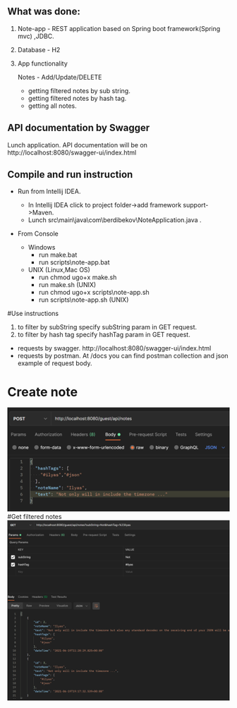 
 What was done:
 -
 1. Note-app - REST application based on Spring boot framework(Spring mvc) ,JDBC.
   
 1. Database - H2 
 
 1. App functionality 
 
    Notes - Add/Update/DELETE

    - getting filtered notes by sub string.
    - getting filtered notes by hash tag.
    - getting all notes.
    
    
API documentation by Swagger 
-

Lunch application. API documentation will be on http://localhost:8080/swagger-ui/index.html

Compile and run instruction
-

- Run from Intellij IDEA.
    - In Intellij IDEA click to project folder->add framework support->Maven.
    - Lunch src\main\java\com\berdibekov\NoteApplication.java .

- From Console 
    - Windows
        - run make.bat
        - run scripts\note-app.bat
    - UNIX (Linux,Mac OS)     
        - run chmod ugo+x make.sh 
        - run make.sh (UNIX)
        - run chmod ugo+x scripts\note-app.sh
        - run scripts\note-app.sh (UNIX)
 
#Use instructions
1. to filter by subString specify subString param in GET request.
1. to filter by hash tag specify hashTag param in GET request.

- requests by swagger.
    http://localhost:8080/swagger-ui/index.html
- requests by postman.
    At /docs you can find postman collection and json example of request body.

# Create note


   ![Alt text](docs/create.png?raw=true)
   #Get filtered notes
   ![alt text](docs/getFiltered.png?raw=true)
    
    
    